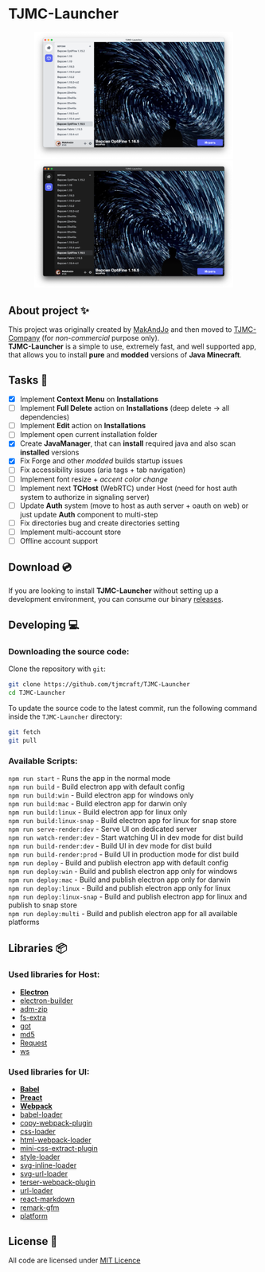# TJMC-Launcher
<p align="center">
  <img alt="TJMC-Launcher White" src="assets/tjmc-launcher-w-min.png" width="400">
  <img alt="TJMC-Launcher Black" src="assets/tjmc-launcher-b-min.png" width="400">
</p>

## About project ✨
This project was originally created by [MakAndJo](https://github.com/MakAndJo) and then moved to [TJMC-Company](https://github.com/tjmcraft) (for *non-commercial* purpose only). \
**TJMC-Launcher** is a simple to use, extremely fast, and well supported app, that allows you to install **pure** and **modded** versions of **Java Minecraft**.

## Tasks 📑
- [x] Implement **Context Menu** on **Installations**
- [ ] Implement **Full Delete** action on **Installations** (deep delete -> all dependencies)
- [ ] Implement **Edit** action on **Installations**
- [ ] Implement open current installation folder
- [x] Create **JavaManager**, that can **install** required java and also scan **installed** versions
- [x] Fix Forge and other *modded* builds startup issues
- [ ] Fix accessibility issues (aria tags + tab navigation)
- [ ] Implement font resize + *accent color change*
- [ ] Implement next **TCHost** (WebRTC) under Host (need for host auth system to authorize in signaling server)
- [ ] Update **Auth** system (move to host as auth server + oauth on web) or just update **Auth** component to multi-step
- [ ] Fix directories bug and create directories setting
- [ ] Implement multi-account store
- [ ] Offline account support

## Download 💿
If you are looking to install **TJMC-Launcher** without setting up a development environment, you can consume our binary [releases](https://github.com/tjmcraft/TJMC-Launcher/releases).

## Developing 💻

### Downloading the source code:

Clone the repository with `git`:

```sh
git clone https://github.com/tjmcraft/TJMC-Launcher
cd TJMC-Launcher
```

To update the source code to the latest commit, run the following command inside the `TJMC-Launcher` directory:

```sh
git fetch
git pull
```

### Available Scripts:
`npm run start` - Runs the app in the normal mode \
`npm run build` - Build electron app with default config \
`npm run build:win` - Build electron app for windows only \
`npm run build:mac` - Build electron app for darwin only \
`npm run build:linux` - Build electron app for linux only \
`npm run build:linux-snap` - Build electron app for linux for snap store \
`npm run serve-render:dev` - Serve UI on dedicated server \
`npm run watch-render:dev` - Start watching UI in dev mode for dist build \
`npm run build-render:dev` - Build UI in dev mode for dist build \
`npm run build-render:prod` - Build UI in production mode for dist build \
`npm run deploy` - Build and publish electron app with default config \
`npm run deploy:win` - Build and publish electron app only for windows \
`npm run deploy:mac` - Build and publish electron app only for darwin \
`npm run deploy:linux` - Build and publish electron app only for linux \
`npm run deploy:linux-snap` - Build and publish electron app for linux and publish to snap store \
`npm run deploy:multi` - Build and publish electron app for all available platforms

## Libraries 📦

### Used libraries for **Host**:
 - [**Electron**](https://github.com/electron/electron)
 - [electron-builder](https://github.com/electron-userland/electron-builder)
 - [adm-zip](https://github.com/cthackers/adm-zip)
 - [fs-extra](https://github.com/jprichardson/node-fs-extra)
 - [got](https://github.com/sindresorhus/got)
 - [md5](https://github.com/pvorb/node-md5)
 - [Request](https://github.com/request/request)
 - [ws](https://github.com/websockets/ws)
 
 ### Used libraries for **UI**:
 - [**Babel**](https://github.com/babel/babel)
 - [**Preact**](https://github.com/preactjs/preact)
 - [**Webpack**](https://github.com/webpack/webpack)
 - [babel-loader](https://github.com/babel/babel-loader)
 - [copy-webpack-plugin](https://github.com/webpack-contrib/copy-webpack-plugin)
 - [css-loader](https://github.com/webpack-contrib/css-loader)
 - [html-webpack-loader](https://github.com/maskletter/html-webpack-loader)
 - [mini-css-extract-plugin](https://github.com/webpack-contrib/mini-css-extract-plugin)
 - [style-loader](https://github.com/webpack-contrib/style-loader)
 - [svg-inline-loader](https://github.com/webpack-contrib/svg-inline-loader)
 - [svg-url-loader](https://github.com/bhovhannes/svg-url-loader)
 - [terser-webpack-plugin](https://github.com/webpack-contrib/terser-webpack-plugin)
 - [url-loader](https://github.com/webpack-contrib/url-loader)
 - [react-markdown](https://github.com/remarkjs/react-markdown)
 - [remark-gfm](https://github.com/remarkjs/remark-gfm)
 - [platform](https://github.com/bestiejs/platform.js)

 ## License 📝
 All code are licensed under [MIT Licence](https://github.com/tjmcraft/TJMC-Launcher/blob/main/LICENSE)
